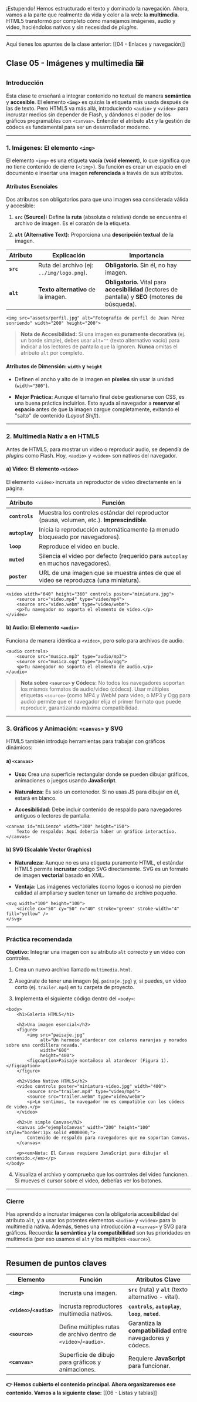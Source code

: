 ¡Estupendo! Hemos estructurado el texto y dominado la navegación. Ahora, vamos a la parte que realmente da vida y color a la web: la **multimedia**. HTML5 transformó por completo cómo manejamos imágenes, audio y video, haciéndolos nativos y sin necesidad de _plugins_.

---

Aquí tienes los apuntes de la clase anterior: [[04 - Enlaces y navegación]]

## Clase 05 - Imágenes y multimedia 🖼️

### Introducción

Esta clase te enseñará a integrar contenido no textual de manera **semántica** y **accesible**. El elemento **`<img>`** es quizás la etiqueta más usada después de las de texto. Pero HTML5 va más allá, introduciendo `<audio>` y `<video>` para incrustar medios sin depender de Flash, y dándonos el poder de los gráficos programables con `<canvas>`. Entender el atributo **`alt`** y la gestión de códecs es fundamental para ser un desarrollador moderno.

---

### 1. Imágenes: El elemento `<img>`

El elemento `<img>` es una etiqueta **vacía** (**void element**), lo que significa que no tiene contenido de cierre (`</img>`). Su función es crear un espacio en el documento e insertar una imagen **referenciada** a través de sus atributos.

#### Atributos Esenciales

Dos atributos son obligatorios para que una imagen sea considerada válida y accesible:

1. **`src` (Source):** Define la **ruta** (absoluta o relativa) donde se encuentra el archivo de imagen. Es el corazón de la etiqueta.
    
2. **`alt` (Alternative Text):** Proporciona una **descripción textual** de la imagen.
    

|Atributo|Explicación|Importancia|
|---|---|---|
|**`src`**|Ruta del archivo (ej: `../img/logo.png`).|**Obligatorio.** Sin él, no hay imagen.|
|**`alt`**|**Texto alternativo** de la imagen.|**Obligatorio.** Vital para **accesibilidad** (lectores de pantalla) y **SEO** (motores de búsqueda).|

```
<img src="assets/perfil.jpg" alt="Fotografía de perfil de Juan Pérez sonriendo" width="200" height="200">
```

> **Nota de Accesibilidad:** Si una imagen es **puramente decorativa** (ej. un borde simple), debes usar `alt=""` (texto alternativo vacío) para indicar a los lectores de pantalla que la ignoren. **Nunca** omitas el atributo `alt` por completo.

#### Atributos de Dimensión: `width` y `height`

- Definen el ancho y alto de la imagen en **píxeles** sin usar la unidad (`width="300"`).
    
- **Mejor Práctica:** Aunque el tamaño final debe gestionarse con CSS, es una buena práctica incluirlos. Esto ayuda al navegador a **reservar el espacio** antes de que la imagen cargue completamente, evitando el "salto" de contenido (_Layout Shift_).
    

---

### 2. Multimedia Nativ a en HTML5

Antes de HTML5, para mostrar un video o reproducir audio, se dependía de _plugins_ como Flash. Hoy, `<audio>` y `<video>` son nativos del navegador.

#### a) Video: El elemento `<video>`

El elemento `<video>` incrusta un reproductor de video directamente en la página.

|Atributo|Función|
|---|---|
|**`controls`**|Muestra los controles estándar del reproductor (pausa, volumen, etc.). **Imprescindible**.|
|**`autoplay`**|Inicia la reproducción automáticamente (a menudo bloqueado por navegadores).|
|**`loop`**|Reproduce el video en bucle.|
|**`muted`**|Silencia el video por defecto (requerido para `autoplay` en muchos navegadores).|
|**`poster`**|URL de una imagen que se muestra antes de que el video se reproduzca (una miniatura).|

```
<video width="640" height="360" controls poster="miniatura.jpg">
    <source src="video.mp4" type="video/mp4">
    <source src="video.webm" type="video/webm">
    <p>Tu navegador no soporta el elemento de video.</p>
</video>
```

#### b) Audio: El elemento `<audio>`

Funciona de manera idéntica a `<video>`, pero solo para archivos de audio.

```
<audio controls>
    <source src="musica.mp3" type="audio/mp3">
    <source src="musica.ogg" type="audio/ogg">
    <p>Tu navegador no soporta el elemento de audio.</p>
</audio>
```

> **Nota sobre `<source>` y Códecs:** No todos los navegadores soportan los mismos formatos de audio/video (códecs). Usar múltiples etiquetas `<source>` (como MP4 y WebM para video, o MP3 y Ogg para audio) permite que el navegador elija el primer formato que puede reproducir, garantizando máxima compatibilidad.

---

### 3. Gráficos y Animación: `<canvas>` y SVG

HTML5 también introdujo herramientas para trabajar con gráficos dinámicos:

#### a) `<canvas>`

- **Uso:** Crea una superficie rectangular donde se pueden dibujar gráficos, animaciones o juegos usando **JavaScript**.
    
- **Naturaleza:** Es solo un contenedor. Si no usas JS para dibujar en él, estará en blanco.
    
- **Accesibilidad:** Debe incluir contenido de respaldo para navegadores antiguos o lectores de pantalla.
    
```
<canvas id="miLienzo" width="300" height="150">
    Texto de respaldo: Aquí debería haber un gráfico interactivo.
</canvas>
```

#### b) SVG (Scalable Vector Graphics)

- **Naturaleza:** Aunque no es una etiqueta puramente HTML, el estándar HTML5 permite **incrustar** código SVG directamente. SVG es un formato de imagen **vectorial** basado en XML.
    
- **Ventaja:** Las imágenes vectoriales (como logos o iconos) no pierden calidad al ampliarse y suelen tener un tamaño de archivo pequeño.
    
```
<svg width="100" height="100">
    <circle cx="50" cy="50" r="40" stroke="green" stroke-width="4" fill="yellow" />
</svg>
```

---

### Práctica recomendada

**Objetivo:** Integrar una imagen con su atributo `alt` correcto y un video con controles.

1. Crea un nuevo archivo llamado `multimedia.html`.
    
2. Asegúrate de tener una imagen (ej. `paisaje.jpg`) y, si puedes, un video corto (ej. `trailer.mp4`) en tu carpeta de proyecto.
    
3. Implementa el siguiente código dentro del `<body>`:
    
```
<body>
    <h1>Galería HTML5</h1>

    <h2>Una imagen esencial</h2>
    <figure>
        <img src="paisaje.jpg" 
             alt="Un hermoso atardecer con colores naranjas y morados sobre una cordillera nevada." 
             width="600" 
             height="400">
        <figcaption>Paisaje montañoso al atardecer (Figura 1).</figcaption>
    </figure>

    <h2>Video Nativo HTML5</h2>
    <video controls poster="miniatura-video.jpg" width="400">
        <source src="trailer.mp4" type="video/mp4">
        <source src="trailer.webm" type="video/webm">
        <p>Lo sentimos, tu navegador no es compatible con los códecs de video.</p>
    </video>
    
    <h2>Un simple Canvas</h2>
    <canvas id="ejemploCanvas" width="200" height="100" style="border:1px solid #000000;">
        Contenido de respaldo para navegadores que no soportan Canvas.
    </canvas>
    
    <p><em>Nota: El Canvas requiere JavaScript para dibujar el contenido.</em></p>
</body>
```

4. Visualiza el archivo y comprueba que los controles del video funcionen. Si mueves el cursor sobre el video, deberías ver los botones.
    
---

### Cierre

Has aprendido a incrustar imágenes con la obligatoria accesibilidad del atributo `alt`, y a usar los potentes elementos `<audio>` y `<video>` para la multimedia nativa. Además, tienes una introducción a `<canvas>` y SVG para gráficos. Recuerda: **la semántica y la compatibilidad** son tus prioridades en multimedia (por eso usamos el `alt` y los múltiples `<source>`).

---

## Resumen de puntos claves

| Elemento                | Función                                                          | Atributos Clave                                             |
| ----------------------- | ---------------------------------------------------------------- | ----------------------------------------------------------- |
| **`<img>`**             | Incrusta una imagen.                                             | **`src`** (ruta) y **`alt`** (texto alternativo - vital).   |
| **`<video>`/`<audio>`** | Incrusta reproductores multimedia nativos.                       | **`controls`**, **`autoplay`**, **`loop`**, **`muted`**.    |
| **`<source>`**          | Define múltiples rutas de archivo dentro de `<video>`/`<audio>`. | Garantiza la **compatibilidad** entre navegadores y códecs. |
| **`<canvas>`**          | Superficie de dibujo para gráficos y animaciones.                | Requiere **JavaScript** para funcionar.                     |

**👉 Hemos cubierto el contenido principal. Ahora organizaremos ese contenido. Vamos a la siguiente clase:** [[06 - Listas y tablas]]
